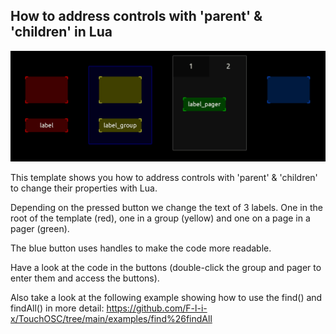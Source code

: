 ## How to address controls with 'parent' & 'children' in Lua

![moving faders](address_controls.gif)

This template shows you how to address controls with
'parent' & 'children' to change their properties with Lua.

Depending on the pressed button we change the text of 
3 labels. One in the root of the template (red), one in a group 
(yellow) and one on a page in a pager (green).

The blue button uses handles to make the code more 
readable.

Have a look at the code in the buttons (double-click the group and pager to enter them and access the buttons).

Also take a look at the following example showing how to use the find() and findAll() in more detail: 
https://github.com/F-l-i-x/TouchOSC/tree/main/examples/find%26findAll